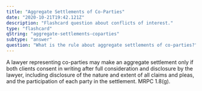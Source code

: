 ```yaml
---
title: "Aggregate Settlements of Co-Parties"
date: "2020-10-21T19:42.121Z"
description: "Flashcard question about conflicts of interest."
type: "flashcard"
qString: "aggregate-settlements-coparties"
subtype: "answer"
question: "What is the rule about aggregate settlements of co-parties?"
---
```


A lawyer representing co-parties may make an aggregate settlement only if both clients consent in writing after full consideration and disclosure by the lawyer, including disclosure of the nature and extent of all claims and pleas, and the participation of each party in the settlement. MRPC 1.8(g).